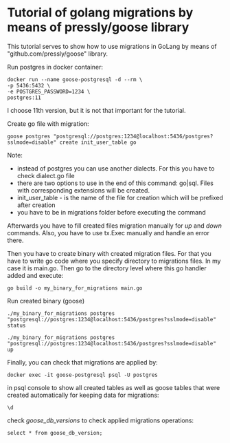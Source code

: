 # Tutorial of golang migrations by means of pressly/goose library

This tutorial serves to show how to use migrations in GoLang by means of "github.com/pressly/goose" library.

Run postgres in docker container:
```
docker run --name goose-postgresql -d --rm \
-p 5436:5432 \
-e POSTGRES_PASSWORD=1234 \
postgres:11
```
I choose 11th version, but it is not that important for the tutorial.

Create go file with migration:
```
goose postgres "postgresql://postgres:1234@localhost:5436/postgres?sslmode=disable" create init_user_table go  
```
Note:
- instead of postgres you can use another dialects. For this you have to check dialect.go file
- there are two options to use in the end of this command: go|sql. Files with corresponding extensions will be created.
- init_user_table - is the name of the file for creation which will be prefixed after creation
- you have to be in migrations folder before executing the command

Afterwards you have to fill created files migration manually for *up* and *down* commands. Also, you have to use tx.Exec manually and handle an error there.

Then you have to create binary with created migration files. For that you have to write go code where you specify directory to migrations files. In my case it is main.go. Then go to the directory level where this go handler added and execute:

```
go build -o my_binary_for_migrations main.go 
```

Run created binary (goose)
```
./my_binary_for_migrations postgres "postgresql://postgres:1234@localhost:5436/postgres?sslmode=disable" status
```
```
./my_binary_for_migrations postgres "postgresql://postgres:1234@localhost:5436/postgres?sslmode=disable" up
```

Finally, you can check that migrations are applied by:

`
docker exec -it goose-postgresql psql -U postgres
`

in psql console to show all created tables as well as goose tables that were created automatically for keeping data for migrations:

`
\d
`

check *goose_db_versions* to check applied migrations operations:

``
select * from goose_db_version;
``